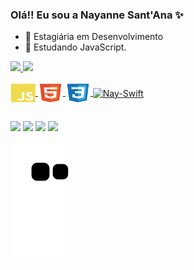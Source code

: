 ### Olá!! Eu sou a Nayanne Sant'Ana ✨



- 🔎 Estagiária em Desenvolvimento 
- 🌱 Estudando JavaScript.

<div>
  <a href= "https://github.com/nayannesvl">
  <img height="180em" src="https://github-readme-stats.vercel.app/api?username=nayannesvl&show_icons=true&theme=dark&include_all_commits=true&count_private=true"/>
  <img height="180em" src="https://github-readme-stats.vercel.app/api/top-langs/?username=nayannesvl&layout=compact&langs_count=16&theme=dark"/>
</div>
  
<div style="display: inline_block"><br>
  
  <img align="center" alt="Rafa-Js" height="30" width="40" src="https://raw.githubusercontent.com/devicons/devicon/master/icons/javascript/javascript-plain.svg">
  <img align="center" alt="Rafa-HTML" height="30" width="40" src="https://raw.githubusercontent.com/devicons/devicon/master/icons/html5/html5-original.svg">
  
  <img align="center" alt="Rafa-CSS" height="30" width="40" src="https://raw.githubusercontent.com/devicons/devicon/master/icons/css3/css3-original.svg">
  <img align="center" alt="Nay-Swift" height="30" width="40" src="https://cdn.jsdelivr.net/gh/devicons/devicon/icons/swift/swift-original.svg">
 
</div>

##
<div>
 
  <a href="https://instagram.com/nayannesantanav" target="_blank"><img src="https://img.shields.io/badge/-Instagram-%23E4405F?style=for-the-badge&logo=instagram&logoColor=white" target="_blank"></a>
 <a href="https://discord.gg/wNEUPNrrU2" target="_blank"><img src="https://img.shields.io/badge/Discord-7289DA?style=for-the-badge&logo=discord&logoColor=white" target="_blank"></a> 
  <a href = "mailto:nayannesantanav@gmail.com"><img src="https://img.shields.io/badge/Gmail-D14836?style=for-the-badge&logo=gmail&logoColor=white" target="_blank"></a>
  <a href="https://www.linkedin.com/in/nayannesvl/" target="_blank"><img src="https://img.shields.io/badge/-LinkedIn-%230077B5?style=for-the-badge&logo=linkedin&logoColor=white" target="_blank"></a>
</div>

  ![Snake animation](https://github.com/nayannesvl/nayannesvl/blob/output/github-contribution-grid-snake.svg)

